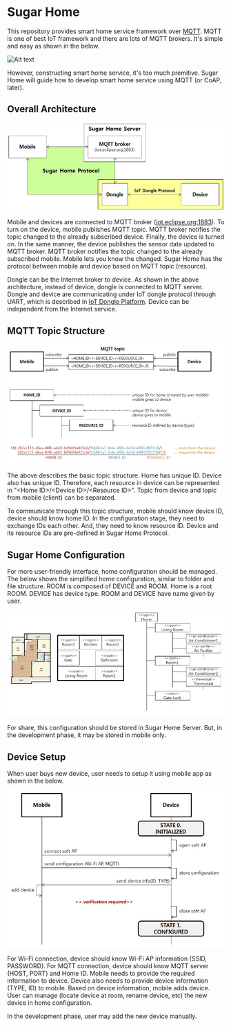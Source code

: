 # Sugar Home
This repository provides smart home service framework over [MQTT](http://mqtt.org). MQTT is one of best IoT framework and there are lots of MQTT brokers. It's simple and easy as shown in the below.

![Alt text](http://www.hivemq.com/wp-content/uploads/Screen-Shot-2014-10-22-at-12.21.07.png?raw=true "MQTT Publish/Subscribe Architecture")

However, constructing smart home service, it's too much premitive. Sugar Home will guide how to develop smart home service using MQTT (or CoAP, later). 

## Overall Architecture

![Alt text](/document/image/overall_architecture.jpg?raw=true "Overall Architecture of Sugar Home")

Mobile and devices are connected to MQTT broker ([iot.eclipse.org:1883](http://iot.eclipse.org/getting-started#sandboxes)). To turn on the device, mobile publishes MQTT topic. MQTT broker notifies the topic changed to the already subscribed device. Finally, the device is turned on. In the same manner, the device publishes the sensor data updated to MQTT broker. MQTT broker notifies the topic changed to the already subscribed mobile. Mobile lets you know the changed. Sugar Home has the protocol between mobile and device based on MQTT topic (resource).

Dongle can be the Internet broker to device. As shown in the above architecture, instead of device, dongle is connected to MQTT server. Dongle and device are communicating under IoT dongle protocol through UART, which is described in [IoT Dongle Platform](https://github.com/gaiakeeper/iot_dongle_platform). Device can be independent from the Internet service.

## MQTT Topic Structure

![Alt text](/document/image/MQTT_topic.jpg?raw=true "MQTT Topic Structure")

The above describes the basic topic structure. Home has unique ID. Device also has unique ID. Therefore, each resource in device can be represented in "\<Home ID\>/\<Device ID\>/\<Resource ID\>". Topic from device and topic from mobile (client) can be separated.

To communicate through this topic structure, mobile should know device ID, device should know home ID. In the configuration stage, they need to exchange IDs each other. And, they need to know resource ID. Device and its resource IDs are pre-defined in Sugar Home Protocol.

## Sugar Home Configuration
For more user-friendly interface, home configuration should be managed. The below shows the simplified home configuration, similar to folder and file structure. ROOM is composed of DEVICE and ROOM. Home is a root ROOM. DEVICE has device type. ROOM and DEVICE have name given by user.

![Alt text](/document/image/sugar_home_configuration.jpg?raw=true "Sugar Home Configuration")

For share, this configuration should be stored in Sugar Home Server. But, in the development phase, it may be stored in mobile only.

## Device Setup
When user buys new device, user needs to setup it using mobile app as shown in the below.

![Alt text](/document/image/device_setup.jpg?raw=true "Device Setup")

For Wi-Fi connection, device should know Wi-Fi AP information (SSID, PASSWORD). For MQTT connection, device should know MQTT server (HOST, PORT) and Home ID. Mobile needs to provide the required information to device. Device also needs to provide device information (TYPE, ID) to mobile. Based on device information, mobile adds device. User can manage (locate device at room, rename device, etc) the new device in home configuration.

In the development phase, user may add the new device manually.
